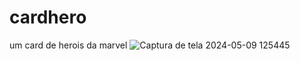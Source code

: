 # cardhero
 um card de herois da marvel
 ![Captura de tela 2024-05-09 125445](https://github.com/spider209/cardhero/assets/165850208/a8916e85-a5c4-4c30-b47d-e6ddc9963cfe)
